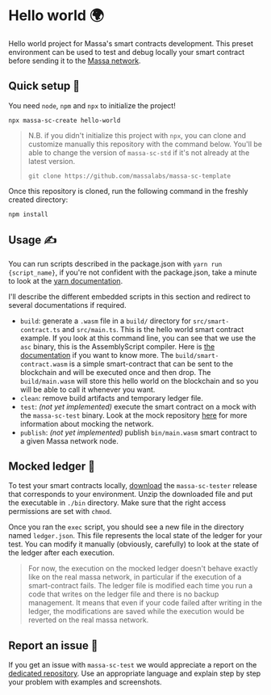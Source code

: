 # Hello world 🌍

Hello world project for Massa's smart contracts development. This preset environment can be used to test and debug locally your smart contract before sending it to the [Massa network](https://github.com/massalabs/massa).

## Quick setup 🧰

You need `node`, `npm` and `npx` to initialize the project!

```shell
npx massa-sc-create hello-world
```

> N.B. if you didn't initialize this project with `npx`, you can clone and customize manually this repository with the command below. You'll be able to change the version of `massa-sc-std` if it's not already at the latest version.
>
> ```shell
> git clone https://github.com/massalabs/massa-sc-template
> ```

Once this repository is cloned, run the following command in the freshly created directory:

```shell
npm install
```

## Usage ✍️

You can run scripts described in the package.json with `yarn run {script_name}`, if you're not confident with the package.json, take a minute to look at the [yarn documentation](https://classic.yarnpkg.com/lang/en/docs/cli/run/).

I'll describe the different embedded scripts in this section and redirect to several documentations if required.

-   `build`: generate a `.wasm` file in a `build/` directory for `src/smart-contract.ts` and `src/main.ts`. This is the hello world smart contract example. If you look at this command line, you can see that we use the `asc` binary, this is the AssemblyScript compiler. Here is [the documentation](https://www.assemblyscript.org/introduction.html) if you want to know more. The `build/smart-contract.wasm` is a simple smart-contract that can be sent to the blockchain and will be executed once and then drop. The `build/main.wasm` will store this hello world on the blockchain and so you will be able to call it whenever you want.
-   `clean`: remove build artifacts and temporary ledger file.
-   `test`: _(not yet implemented)_ execute the smart contract on a mock with the `massa-sc-test` binary. Look at the mock repository [here](https://github.com/massalabs/massa-sc-tester) for more information about mocking the network.
-   `publish`: _(not yet implemented)_ publish `bin/main.wasm` smart contract to a given Massa network node.

## Mocked ledger 👛

To test your smart contracts locally, [download](https://github.com/massalabs/massa-sc-tester/releases) the `massa-sc-tester` release that corresponds to your environment. Unzip the downloaded file and put the executable in `./bin` directory. Make sure that the right access permissions are set with `chmod`.

Once you ran the `exec` script, you should see a new file in the directory named `ledger.json`. This file represents the local state of the ledger for your test. You can modify it manually (obviously, carefully) to look at the state of the ledger after each execution.

> For now, the execution on the mocked ledger doesn't behave exactly like on the real massa network, in particular if the execution of a smart-contract fails. The ledger file is modified each time you run a code that writes on the ledger file and there is no backup management. It means that even if your code failed after writing in the ledger, the modifications are saved while the execution would be reverted on the real massa network.

## Report an issue 🚩

If you get an issue with `massa-sc-test` we would appreciate a report on the [dedicated repository](https://github.com/massalabs/massa-sc-tester/issues/new/choose). Use an appropriate language and explain step by step your problem with examples and screenshots.
